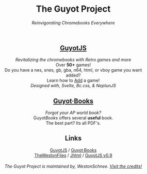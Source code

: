 <h1 align="center">The Guyot Project</h1>
<h6 align="center">Reinvigorating Chromebooks Everywhere</h6>
<img src=""/>
<h2 align="center"><a href="https://guyotjs.github.io">GuyotJS</a></h2>
<p align="center">
<em>Revitalizing the chromebooks with Retro games and more</em><br/>
Over <b>50+</b> games!<br/>
Do you have a nes, snes, gb, gba, n64, html, or vboy game you want added?<br/>
Learn how to <a href="https://github.com/guyotJs/Emulator-creation">Add</a> a game!<br/>
<em>Designed with, Svelte, Bc.css, & NeptunJS</em>
</p>
<h2 align="center"><a href="https://guyotjs.github.io/books">Guyot·Books</a></h2>
<p align="center">
<em>Forgot your AP world book?</em><br/>
Guyot<em>Books</em> offers several <b>useful</b> book.<br/>
The best part? Its all PDF's. 
</p>
<h2 align="center">Links</h2>
<p align="center">
  <a href="https://guyotjs.github.io">GuyotJS</a> / 
  <a href="https://guyotjs.github.io/books">Guyot·Books</a><br/>
  <a href="https://github.com/guyotJs/twf/">TheWestonFiles</a> / 
  <a href="https://guyotjs.github.io/Jhtml/">Jhtml</a> / 
  <a href="https://guyotjs.github.io/original">GuyotJS v0.9</a>
  <h6 align="center">The Guyot Project is maintained by, WestonSchnee. <a href="https://guyotjs.github.io/credits">Visit the credits!</a></h6>
</p>
